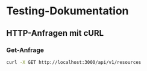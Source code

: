 # Testing-Dokumentation

## HTTP-Anfragen mit cURL

### Get-Anfrage

```sh
curl -X GET http://localhost:3000/api/v1/resources
```